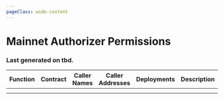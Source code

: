 ```yaml
---
pageClass: wide-content
---
```


# Mainnet Authorizer Permissions

### Last generated on tbd.

| Function | Contract | Caller Names | Caller Addresses | Deployments | Description |
|----------|----------|--------------|------------------|-------------|-------------|
|          |          |              |                  |             |             |
|          |          |              |                  |             |             |

<style scoped>
table {
    display: table;
    width: 100%;
}
</style>